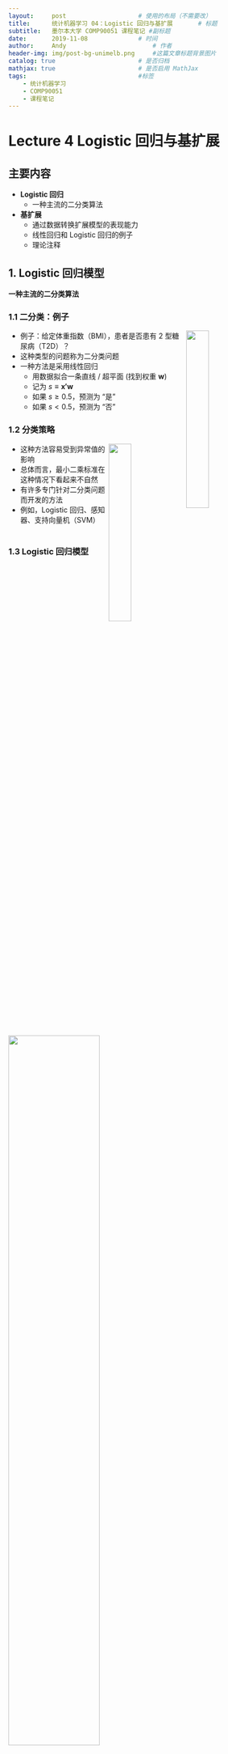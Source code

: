 ```yaml
---
layout:     post   				    # 使用的布局（不需要改）
title:      统计机器学习 04：Logistic 回归与基扩展   	# 标题 
subtitle:   墨尔本大学 COMP90051 课程笔记 #副标题
date:       2019-11-08 				# 时间
author:     Andy 						# 作者
header-img: img/post-bg-unimelb.png 	#这篇文章标题背景图片
catalog: true 						# 是否归档
mathjax: true                       # 是否启用 MathJax
tags:								#标签
    - 统计机器学习
    - COMP90051
    - 课程笔记
---
```


# Lecture 4 Logistic 回归与基扩展
## 主要内容
* **Logistic 回归**
  * 一种主流的二分类算法
* **基扩展**
  * 通过数据转换扩展模型的表现能力
  * 线性回归和 Logistic 回归的例子
  * 理论注释

## 1. Logistic 回归模型
**一种主流的二分类算法**
### 1.1 二分类：例子

<img src="https://tva1.sinaimg.cn/large/006y8mN6ly1g8da4ba4y8j30ku0mgq43.jpg" width="30%" align="right">

* 例子：给定体重指数（BMI），患者是否患有 2 型糖尿病（T2D）？
* 这种类型的问题称为二分类问题
* 一种方法是采用线性回归
  * 用数据拟合一条直线 / 超平面
  (找到权重 $\boldsymbol w$)
  * 记为 $s\equiv \boldsymbol{x'w}$
  * 如果 $s\ge 0.5$，预测为 “是” 
  * 如果 $s< 0.5$，预测为 “否” 

### 1.2 分类策略

<img src="https://tva1.sinaimg.cn/large/006y8mN6ly1g8dc07u76yj30nq0iwtb1.jpg" width="30%" align="right">

* 这种方法容易受到异常值的影响
* 总体而言，最小二乘标准在这种情况下看起来不自然
* 有许多专门针对二分类问题而开发的方法
* 例如，Logistic 回归、感知器、支持向量机（SVM）
<br><br>

### 1.3 Logistic 回归模型

<img src="https://tva1.sinaimg.cn/large/006y8mN6ly1g8dcjbutp6j31820okwjl.jpg" width="60%">

* 概率分类方法
  * $P(Y=1\mid\boldsymbol x)=f(\boldsymbol x)=?$
  * 采用线性函数？例如：$s(\boldsymbol x)=\boldsymbol{x'w}$
* 问题是：概率需要介于 0 到 1 之间。
* Logistic 函数：$f(s)=\dfrac{1}{1+\exp(-s)}$
* Logistic 回归模型：

  $P(Y=1 \mid \boldsymbol x)=\dfrac{1}{1+\exp(-\boldsymbol{x'w})}$
* 等价于对数几率比的线性模型：

  $\log \dfrac{P(Y=1 \mid \boldsymbol x)}{P(Y=0 \mid \boldsymbol x)}=\boldsymbol{x'w}$

**思考：Logistic 回归是一种线性方法吗？**

### 1.4 Logistic 回归是一种线性分类器
* Logistic 回归模型：

  $P(Y=1 \mid \boldsymbol x)=\dfrac{1}{1+\exp(-\boldsymbol{x'w})}$
* 分类规则：

  如果 $P(Y=1 \mid \boldsymbol x)>\dfrac{1}{2}$ ，则分类为 “1”，否则分类为 “0”
* 决策边界：

  $\dfrac{1}{1+\exp(-\boldsymbol{x'w})}=\dfrac{1}{2}$ ，即 $\boldsymbol{x'w}=0$

### 1.5 参数向量的影响（二维问题）

<img src="https://tva1.sinaimg.cn/large/006y8mN6ly1g8dct0d4vqj30v40k846k.jpg" width="60%">

* 决策边界是直线 $P(Y=1 \mid \boldsymbol x)=0.5$
  * 在高维问题中，决策边界是一个平面或者超平面
* 向量 $\boldsymbol w$ 与决策边界呈直角
  * 即 $\boldsymbol w$ 是决策边界的法线
  * 注意：出于简化考虑，图中我们假设 $w_0=0$

### 1.6 线性 vs. Logistic 概率模型
* 线性回归假设一个正态分布，具有固定的方差和均值，由线性模型给出：

  $p(y \mid \boldsymbol x)=Normal(\boldsymbol{x'w},\sigma^2)$
* Logistic 回归假设一个伯努利分布，参数由线性模型的 Logistic 变换给出：

  $p(y \mid \boldsymbol x)=Bernoulli(\text{logistic}(\boldsymbol{x'w}))$
* 回忆伯努利分布的定义：

  $p(1)=\theta$ 和 $p(0)=1-\theta$，其中 $\theta\in[0,1]$
* 相当于：

  $p(y)=\theta^y(1-\theta)^{1-y}$，其中 $y\in\{0,1\}$

### 1.7 利用最大似然估计训练
* 假设数据点之间互相独立，数据的概率为：

  $p(y_1,...,y_n \mid \boldsymbol x_1,...,\boldsymbol x_n)=\prod_{i=1}^{n}p(y_i \mid \boldsymbol x_i)$
* 假设伯努利分布，可以得到：

  $p(y_i \mid \boldsymbol x_i)=(\theta(\boldsymbol x_i))^{y_i}(1-\theta(\boldsymbol x_i))^{1-y_i}$

  其中，$\theta(\boldsymbol x_i)=\dfrac{1}{1+\exp(-\boldsymbol{x'w})}$
* 训练：最大化上式的权重 $\boldsymbol w$

### 1.8 采用 Log 技巧进行简化
* 相比最大化似然函数，我们选择最大化其对数：

  $$\begin{eqnarray}
  \log\left(\prod_{i=1}^{n}p(y_i \mid \boldsymbol x_i)\right)&=&\sum_{i=1}^{n}\log p(y_i \mid \boldsymbol x_i)\\
  &=& \sum_{i=1}^{n}\log\left((\theta(\boldsymbol x_i))^{y_i}(1-\theta(\boldsymbol x_i))^{1-y_i}\right)\\
  &=& \sum_{i=1}^{n}\left(y_i\log(\theta(\boldsymbol x_i))+(1-y_i)\log(1-\theta(\boldsymbol x_i))\right)\\
  &=& \sum_{i=1}^{n}\left((y_i-1)\boldsymbol x_i'\boldsymbol w-\log(1+\exp(-\boldsymbol x_i'\boldsymbol w))\right)\\
  \end{eqnarray}$$

### 1.9 迭代优化

<img src="https://tva1.sinaimg.cn/large/006y8mN6ly1g8de125bwpj30hc0h6dmw.jpg" width="30%" align="right">

* 训练 Logistic 回归相当于寻找使对数似然函数最大化的 $\boldsymbol w$
* 解析方法：将目标函数的偏导数设为零，求解 $\boldsymbol w$
* **坏消息**：没有闭合解，必须采用迭代方法（例如：梯度下降、牛顿-拉弗森、迭代加权最小二乘）
* **好消息**：如果没有不相关特征，问题是严格凸的（碗形），可以保证优化方法是有效的

展望（Lecture 5）：正则化可以帮助处理不相关特征

## 2. Logistic 回归：决策理论视角
**其中损失函数就是交叉熵**
### 2.1 交叉熵
* 交叉熵是一种比较两个分布的方法
* 交叉熵是对参考分布 $g_{ref}(a)$ 和估计分布 $g_{est}(a)$ 之间散度的一种度量。
对于离散分布：

  $H(g_{ref},g_{est})=-\sum\limits_{a\in A}g_{ref}(a)\log g_{est}(a)$

  其中，$A$ 是分布的支撑集，例如：$A=\{0,1\}$

### 2.2 训练使得交叉熵最小化
* 考虑一个单独数据点的对数似然函数：

  $\log p(y_i \mid \boldsymbol x_i)=y_i\log(\theta(\boldsymbol x_i))+(1-y_i)\log(1-\theta(\boldsymbol x_i))$
* 上式为负交叉熵
* 交叉熵：

  $H(g_{ref},g_{est})=-\sum_a g_{ref}(a)\log g_{est}(a)$
* 参考（真实）分布为：

  $g_{ref}(1)=y_i$ 和 $g_{ref}(0)=1-y_i$
* Logistic 回归将该分布估计为：

  $g_{ref}(1)=\theta(\boldsymbol x_i)$ 和 $g_{ref}(0)=1-\theta(\boldsymbol x_i)$

  它找到使得每个训练数据交叉熵的和最小化的 $\boldsymbol w$

## 3. 基扩展
**通过数据转换扩展模型的可用性**
### 3.1 线性回归的基扩展

<img src="https://tva1.sinaimg.cn/large/006y8mN6ly1g8df2ee2ylj30cc0emq3e.jpg" width="20%" align="right">

* 让我们后退一步。回到线性回归和最小二乘
* 实际数据可能是非线性的
* 如果我们仍然想使用线性回归，应该怎么办？
  * 因为它简单、易于理解、计算效率高等。
* 如何将非线性数据与线性方法结合起来？

_如果你无法击败他们，那就加入他们。_

### 3.2 转换数据
* 诀窍是转换数据：将数据映射到另一个特征空间，在该空间内数据是线性的
* 将该转换记为 $\varphi:\Bbb R^m \rightarrow \Bbb R^k$

  如果 $\boldsymbol x$ 是原始特征集合，那么 $\varphi(\boldsymbol x)$ 表示新的特征集合
* 例子：假设只有一个特征 $x$，数据点呈一条抛物线而非直线<br>
<img src="https://tva1.sinaimg.cn/large/006y8mN6ly1g8dfek4hy1j30d407uwej.jpg" width="20%">

### 3.3 例子：多项式回归
<img src="https://tva1.sinaimg.cn/large/006y8mN6ly1g8dfngo8myj30cm098aab.jpg" width="20%" align="right">

* 别担心，我们可以定义：

  $\varphi_1(x)=x$

  $\varphi_2(x)=x^2$
* 接下来，对 $\varphi_1$ 和 $\varphi_2$ 应用线性回归：

  $y=w_0+w_1\varphi_1(x)+w_2\varphi_2(x)=w_0+w_1x+w_2x^2$

  现在，我们得到了二次回归
* 更一般地，如果新的属性集合是 $x$ 的幂，我们可以得到多项式回归

### 3.4 基扩展
* 数据转换，也称为基扩展，是一种通用技术
  * 在整个课程中，我们将看到更多的例子
* 它既可以用于回归问题，也可以用于分类问题
* $\varphi$ 有很多可能的选择

<img src="https://tva1.sinaimg.cn/large/006y8mN6ly1g8dfrc1rdgj30uu0duwfy.jpg" width="50%">

### 3.5 Logistic 回归的基扩展
* 二分类问题例子：数据集不是线性可分的
* 定义转换：

  $\varphi_i(\boldsymbol x)=\\|\boldsymbol x - \boldsymbol z_i\\|$ ，其中 $\boldsymbol z_i$ 是某些预定义的常量
* 选择 $\boldsymbol z_1=[0,0]',\boldsymbol z_2=[0,1]',\boldsymbol z_3=[1,0]',\boldsymbol z_4=[1,1]'$

<img src="https://tva1.sinaimg.cn/large/006y8mN6ly1g8dfy38turj319y0h641r.jpg" width="80%">

### 3.6 径向基函数
<img src="https://tva1.sinaimg.cn/large/006y8mN6ly1g8dgcpagn4j30h40e8402.jpg" width="30%" align="right">

* 上面的转换是使用径向基函数（RBF）的一个例子
  * 它们的使用来自近似理论，其中 RBF 的和用于对给定函数近似
* 径向基函数的形式是：

  $\varphi(\boldsymbol x)=\psi(\\|\boldsymbol x-\boldsymbol z\\|)$ ，其中 $\boldsymbol z$ 是一个常量
* 例子：
  * $\varphi(\boldsymbol x)=\\|\boldsymbol x - \boldsymbol z\\|$
  * $\varphi(\boldsymbol x)=\exp\left(-\dfrac{1}{\sigma}\\|\boldsymbol x - \boldsymbol z\\|^2\right)$

### 3.7 基扩展的挑战
* 基扩展可以大大提高方法的可用性，尤其是线性方法
* 在上面的例子中，一个局限是转换需要预先定义：
  * 需要选择新的数据集的尺度
  * 如果使用 RBF，需要选择 $\boldsymbol z_i$
* 对于 $\boldsymbol z_i$，可以选择等距点，或者对训练数据进行聚类并使用聚类中心
* 另一种常见做法是使用训练数据 $\boldsymbol z_i\equiv\boldsymbol x_i$
  * 例如： $\varphi_i(\boldsymbol x)=\psi(\\|\boldsymbol x - \boldsymbol x_i\\|)$
  * 然而，对于很大的数据集，这会导致特征数量巨大，使得计算困难

### 3.8 接下来的方向
* 有几种途径可以将基扩展的思想带入一个新的层次
  * 在后面的学习中将会讨论
* 一种想法是从数据中 _学习_ 转换 $\varphi$
  * 例如：人工神经网络
* 另一种强大的扩展是使用核方法
  * 例如：核感知器
* 最后，在稀疏核机中，训练仅仅依赖于一些少量的数据点
  * 例如：SVM

## 总结
* Logistic 回归
  * 主流的线性分类器
* 基扩展
  * 通过数据转换扩展模型的表现能力
  * 线性回归和 Logistic 回归的相关例子
  * 理论解释

下节内容：正则化避免过拟合、病态优化；相关算法例子
